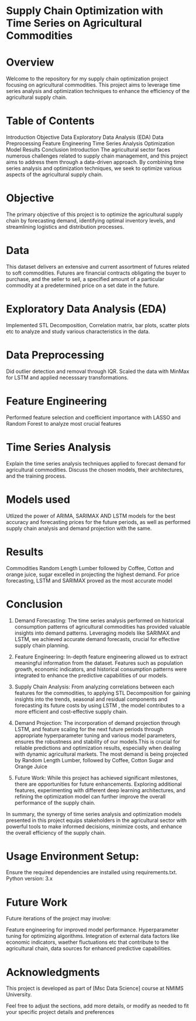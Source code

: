 # Supply Chain Optimization with Time Series on Agricultural Commodities
# Overview

Welcome to the repository for my supply chain optimization project focusing on agricultural commodities. This project aims to leverage time series analysis and optimization techniques to enhance the efficiency of the agricultural supply chain.

# Table of Contents

Introduction
Objective
Data
Exploratory Data Analysis (EDA)
Data Preprocessing
Feature Engineering
Time Series Analysis
Optimization Model
Results
Conclusion
Introduction
The agricultural sector faces numerous challenges related to supply chain management, and this project aims to address them through a data-driven approach. By combining time series analysis and optimization techniques, we seek to optimize various aspects of the agricultural supply chain.

# Objective

The primary objective of this project is to optimize the agricultural supply chain by forecasting demand, identifying optimal inventory levels, and streamlining logistics and distribution processes.

# Data

This dataset delivers an extensive and current assortment of futures related to soft commodities. Futures are financial contracts obligating the buyer to purchase, and the seller to sell, a specified amount of a particular commodity at a predetermined price on a set date in the future.

# Exploratory Data Analysis (EDA)

Implemented STL Decomposition, Correlation matrix, bar plots, scatter plots etc to analyze and study various characteristics in the data.

# Data Preprocessing

Did outlier detection and removal through IQR. Scaled the data with MinMax for LSTM and applied necesssary transformations.

# Feature Engineering

Performed feature selection and coefficient importance with LASSO and Random Forest to analyze most crucial features

# Time Series Analysis

Explain the time series analysis techniques applied to forecast demand for agricultural commodities. Discuss the chosen models, their architectures, and the training process.

# Models used
Utlized the power of ARIMA, SARIMAX AND LSTM models for the best accuracy and forecasting prices for the future periods, as well as performed supply chain analysis and demand projection with the same.

# Results
Commodities Random Length Lumber followed by Coffee, Cotton and orange juice, sugar excelled in projecting the highest demand. For price forecasting, LSTM and SARIMAX proved as the most accurate model

# Conclusion

1. Demand Forecasting: The time series analysis performed on historical consumption patterns of agricultural commodities has provided valuable insights into demand patterns. Leveraging models like SARIMAX and LSTM, we achieved accurate demand forecasts, crucial for effective supply chain planning.

2. Feature Engineering: In-depth feature engineering allowed us to extract meaningful information from the dataset. Features such as population growth, economic indicators, and historical consumption patterns were integrated to enhance the predictive capabilities of our models.

3. Supply Chain Analysis: From analyzing correlations between each features for the commodities, to applying STL Decomposition for gaining insights into the trends, seasonal and residual components and forecasting its future costs by using LSTM , the model contributes to a more efficient and cost-effective supply chain.

4. Demand Projection: The incorporation of demand projection through LSTM, and feature scaling for the next future periods through appropriate hyperparameter tuning and various model parameters, ensures the robustness and stability of our models.This is crucial for reliable predictions and optimization results, especially when dealing with dynamic agricultural markets. The most demand is being projected by Random Length Lumber, followed by Coffee, Cotton Sugar and Orange Juice

5. Future Work: While this project has achieved significant milestones, there are opportunities for future enhancements. Exploring additional features, experimenting with different deep learning architectures, and refining the optimization model can further improve the overall performance of the supply chain.

In summary, the synergy of time series analysis and optimization models presented in this project equips stakeholders in the agricultural sector with powerful tools to make informed decisions, minimize costs, and enhance the overall efficiency of the supply chain.

# Usage Environment Setup:

Ensure the required dependencies are installed using requirements.txt. Python version: 3.x 

# Future Work 
Future iterations of the project may involve:

Feature engineering for improved model performance. Hyperparameter tuning for optimizing algorithms. Integration of external data factors like economic indicators, waether fluctuations etc that contribute to the agricultural chain, data sources for enhanced predictive capabilities.

# Acknowledgments 

This project is developed as part of [Msc Data Science] course at NMIMS University.

Feel free to adjust the sections, add more details, or modify as needed to fit your specific project details and preferences
